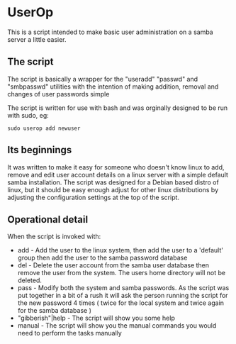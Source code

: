 UserOp
======

This is a script intended to make basic user administration on a samba server a little easier.

The script
----------

The script is basically a wrapper for the "useradd" "passwd" and "smbpasswd" utilities
with the intention of making addition, removal and changes of user passwords simple

The script is written for use with bash and was orginally designed to be run with sudo, eg: 

```
sudo userop add newuser
```

Its beginnings
--------------
It was written to make it easy for someone who doesn't know linux to add, remove and edit user account details on a linux server with a simple default samba installation.
The script was designed for a Debian based distro of linux, but it should be easy enough adjust for other linux distributions by adjusting the configuration settings at the top of the script.


Operational detail
------------------

When the script is invoked with:

- add - Add the user to the linux system, then add the user to a 'default' group then add the user to the samba password database
- del - Delete the user account from the samba user database then remove the user from the system. The users home directory will not be deleted.
- pass - Modify both the system and samba passwords. As the script was put together in a bit of a rush it will ask the person running the script for the new password 4 times ( twice for the local system and twice again for the samba database )
- "gibberish"|help - The script will show you some help
- manual - The script will show you the manual commands you would need to perform the tasks manually  
